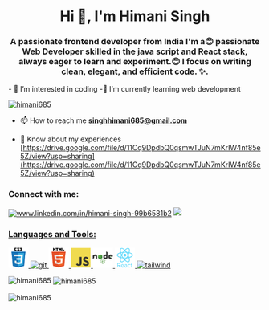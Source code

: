 <h1 align="center">Hi 👋, I'm Himani Singh</h1>
<h3 align="center">A passionate frontend developer from India I'm a😊 passionate Web Developer skilled in the java script and React stack, always eager to learn and experiment.😊 I focus on writing clean, elegant, and efficient code. ✨.</h4> - 👀 I’m interested in coding -🌱 I’m currently learning web development</h3>

<p align="left"> <a href="https://github.com/ryo-ma/github-profile-trophy"><img src="https://github-profile-trophy.vercel.app/?username=himani685" alt="himani685" /></a> </p>

- 📫 How to reach me **singhhimani685@gmail.com**

- 📄 Know about my experiences [https://drive.google.com/file/d/11Cq9DpdbQ0qsmwTJuN7mKrIW4nf85e5Z/view?usp=sharing](https://drive.google.com/file/d/11Cq9DpdbQ0qsmwTJuN7mKrIW4nf85e5Z/view?usp=sharing)

<h3 align="left">Connect with me:</h3>
<p align="left">
<a href="https://linkedin.com/in/www.linkedin.com/in/himani-singh-99b6581b2" target="blank"><img align="center" src="https://raw.githubusercontent.com/rahuldkjain/github-profile-readme-generator/master/src/images/icons/Social/linked-in-alt.svg" alt="www.linkedin.com/in/himani-singh-99b6581b2" height="30" width="40" /></a>
  <a href="https://www.linkedin.com/in/himani-singh-99b6581b2/"></a>
  <a href="https://github.com/himani685"><img src="https://th.bing.com/th?id=OIP.PJoXmwv3lYJ2f7Pr1vtfkQHaEK&w=333&h=187&c=8&rs=1&qlt=90&o=6&dpr=1.3&pid=3.1&rm=2"</a>
</p>

<h3 align="left">Languages and Tools:</h3>
<p align="left"> <a href="https://www.w3schools.com/css/" target="_blank" rel="noreferrer"> <img src="https://raw.githubusercontent.com/devicons/devicon/master/icons/css3/css3-original-wordmark.svg" alt="css3" width="40" height="40"/> </a> <a href="https://git-scm.com/" target="_blank" rel="noreferrer"> <img src="https://www.vectorlogo.zone/logos/git-scm/git-scm-icon.svg" alt="git" width="40" height="40"/> </a> <a href="https://www.w3.org/html/" target="_blank" rel="noreferrer"> <img src="https://raw.githubusercontent.com/devicons/devicon/master/icons/html5/html5-original-wordmark.svg" alt="html5" width="40" height="40"/> </a> <a href="https://developer.mozilla.org/en-US/docs/Web/JavaScript" target="_blank" rel="noreferrer"> <img src="https://raw.githubusercontent.com/devicons/devicon/master/icons/javascript/javascript-original.svg" alt="javascript" width="40" height="40"/> </a> <a href="https://nodejs.org" target="_blank" rel="noreferrer"> <img src="https://raw.githubusercontent.com/devicons/devicon/master/icons/nodejs/nodejs-original-wordmark.svg" alt="nodejs" width="40" height="40"/> </a> <a href="https://reactjs.org/" target="_blank" rel="noreferrer"> <img src="https://raw.githubusercontent.com/devicons/devicon/master/icons/react/react-original-wordmark.svg" alt="react" width="40" height="40"/> </a> <a href="https://tailwindcss.com/" target="_blank" rel="noreferrer"> <img src="https://www.vectorlogo.zone/logos/tailwindcss/tailwindcss-icon.svg" alt="tailwind" width="40" height="40"/> </a> </p>

<p><img align="left" src="https://github-readme-stats.vercel.app/api/top-langs?username=himani685&show_icons=true&locale=en&layout=compact" alt="himani685" /></p>

<p>&nbsp;<img align="center" src="https://github-readme-stats.vercel.app/api?username=himani685&show_icons=true&locale=en" alt="himani685" /></p>

<p><img align="center" src="https://github-readme-streak-stats.herokuapp.com/?user=himani685&" alt="himani685" /></p>
